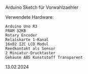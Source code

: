 Arduino Sketch für Vorwahlzaehler

Verwendete Hardware:

    Arduino Uno R3
    FRAM 32KB
    Rotary Encoder
    Relaiskarte 1-Kanal
    16x02 I2C LCD Modul
    Reedkontakt als Sensor
    2 Miniatur-Drucktaster
    Gehäuse ABS Kunststoff Transparent

13.02.2024
